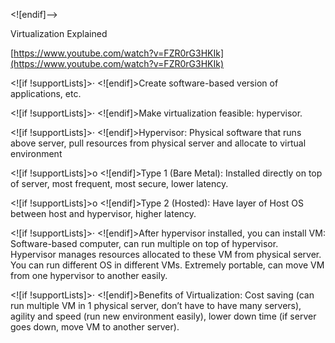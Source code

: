 <![endif]-->

Virtualization Explained

[https://www.youtube.com/watch?v=FZR0rG3HKIk](https://www.youtube.com/watch?v=FZR0rG3HKIk)

<![if !supportLists]>· <![endif]>Create software-based version of applications, etc.

<![if !supportLists]>· <![endif]>Make virtualization feasible: hypervisor.

<![if !supportLists]>· <![endif]>Hypervisor: Physical software that runs above server, pull resources from physical server and allocate to virtual environment

<![if !supportLists]>o <![endif]>Type 1 (Bare Metal): Installed directly on top of server, most frequent, most secure, lower latency.

<![if !supportLists]>o <![endif]>Type 2 (Hosted): Have layer of Host OS between host and hypervisor, higher latency.

<![if !supportLists]>· <![endif]>After hypervisor installed, you can install VM: Software-based computer, can run multiple on top of hypervisor. Hypervisor manages resources allocated to these VM from physical server. You can run different OS in different VMs. Extremely portable, can move VM from one hypervisor to another easily.

<![if !supportLists]>· <![endif]>Benefits of Virtualization: Cost saving (can run multiple VM in 1 physical server, don’t have to have many servers), agility and speed (run new environment easily), lower down time (if server goes down, move VM to another server).
<!--stackedit_data:
eyJoaXN0b3J5IjpbMTYxNDI4ODE1OF19
-->